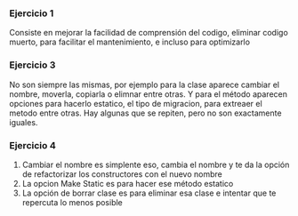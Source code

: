 ### Ejercicio 1
Consiste en mejorar la facilidad de comprensión del codigo, eliminar codigo muerto, para facilitar el mantenimiento, e incluso para optimizarlo
### Ejercicio 3
No son siempre las mismas, por ejemplo para la clase aparece cambiar el nombre, moverla, copiarla o elimnar entre otras. Y para el método aparecen opciones para hacerlo estatico, el tipo de migracion, para extreaer el metodo entre otras. Hay algunas que se repiten, pero no son exactamente iguales.
### Ejercicio 4
1. Cambiar el nombre es simplente eso, cambia el nombre y te da la opción de refactorizar los constructores con el nuevo nombre
2. La opcion Make Static es para hacer ese método estatico
3. La opción de borrar clase es para eliminar esa clase e intentar que te repercuta lo menos posible